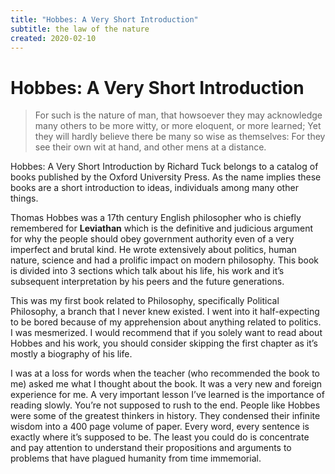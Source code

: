 ```yaml
---
title: "Hobbes: A Very Short Introduction"
subtitle: the law of the nature
created: 2020-02-10
---
```

# Hobbes: A Very Short Introduction

> For such is the nature of man, that howsoever they may acknowledge
> many others to be more witty, or more eloquent, or more learned; Yet
> they will hardly believe there be many so wise as themselves: For they
> see their own wit at hand, and other mens at a distance.

Hobbes: A Very Short Introduction by Richard Tuck belongs to a catalog
of books published by the Oxford University Press. As the name implies
these books are a short introduction to ideas, individuals among many
other things.

Thomas Hobbes was a 17th century English philosopher who is chiefly
remembered for **Leviathan** which is the definitive and judicious
argument for why the people should obey government authority even of a
very imperfect and brutal kind. He wrote extensively about politics,
human nature, science and had a prolific impact on modern philosophy.
This book is divided into 3 sections which talk about his life, his work
and it’s subsequent interpretation by his peers and the future
generations.

This was my first book related to Philosophy, specifically Political
Philosophy, a branch that I never knew existed. I went into it
half-expecting to be bored because of my apprehension about anything
related to politics. I was mesmerized. I would recommend that if you
solely want to read about Hobbes and his work, you should consider
skipping the first chapter as it’s mostly a biography of his life.

I was at a loss for words when the teacher (who recommended the book to
me) asked me what I thought about the book. It was a very new and
foreign experience for me. A very important lesson I’ve learned is the
importance of reading slowly. You’re not supposed to rush to the end.
People like Hobbes were some of the greatest thinkers in history. They
condensed their infinite wisdom into a 400 page volume of paper. Every
word, every sentence is exactly where it’s supposed to be. The least you
could do is concentrate and pay attention to understand their
propositions and arguments to problems that have plagued humanity from
time immemorial.